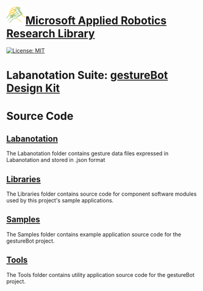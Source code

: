 # [![logo](/MARR_logo.png)Microsoft Applied Robotics Research Library](https://github.com/davidbaumert/AppliedRoboticsResearchLibrary)
[![License: MIT](https://img.shields.io/badge/License-MIT-yellow.svg)](https://opensource.org/licenses/MIT)  

# Labanotation Suite: [gestureBot Design Kit](/README.md)

# **Source Code**

## [Labanotation](/src/Labanotation)
The Labanotation folder contains gesture data files expressed in Labanotation and stored in .json format

## [Libraries](/src/Libraries)
The Libraries folder contains source code for component software modules used by this project's sample applications.

## [Samples](/src/Samples)
The Samples folder contains example application source code for the gestureBot project.

## [Tools](/src/Tools)
The Tools folder contains utility application source code for the gestureBot project.
